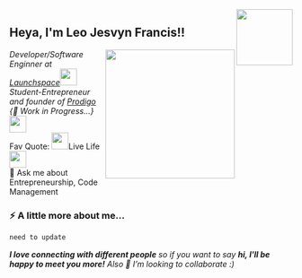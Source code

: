 <!--
**leojes/leojes** is a ✨ _special_ ✨ repository because its `README.md` (this file) appears on your GitHub profile.
-->
<img align='right' src="https://media.giphy.com/media/1n8yh28JCull1iC07C/giphy.gif" width="100">
<h2> Heya, I'm Leo Jesvyn Francis!!</h2>
<img align='right' src="https://media.giphy.com/media/ieyl9zmCjO4b4t6qoY/giphy.gif" width="230">
<p>
  <em>Developer/Software Enginner at <a href="https://launchspace.in/">Launchspace</a><img src="https://media.giphy.com/media/hpFCIpvGxUKgTfjRKl/giphy.gif" width="30"></br>
    Student-Entrepreneur and founder of <a href="www.prodigo.live">Prodigo</a> {🔭 Work in Progress...} <img src="https://media.giphy.com/media/WUlplcMpOCEmTGBtBW/giphy.gif" width="30"></em><br>
    Fav Quote: <img src="https://media.giphy.com/media/THrYItWDTQQtxhCABU/giphy.gif" width="30">Live Life<img src="https://media.giphy.com/media/WPnhLk3ItjPVxfePZb/giphy.gif" width="30"> <br>
      💬 Ask me about Entrepreneurship, Code Management
  </p>



### ⚡ A little more about me...  
```python
need to update 
```
<em><b>I love connecting with different people</b> so if you want to say <b>hi, I'll be happy to meet you more!</b> Also 👯 I’m looking to collaborate :)</em>  
